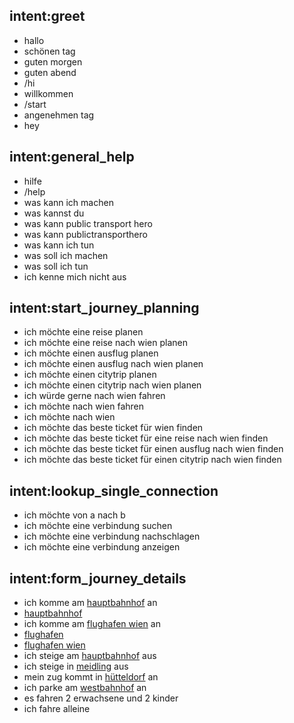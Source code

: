 ## intent:greet
- hallo
- schönen tag
- guten morgen
- guten abend
- /hi
- willkommen
- /start
- angenehmen tag
- hey

## intent:general_help
- hilfe
- /help
- was kann ich machen
- was kannst du
- was kann public transport hero
- was kann publictransporthero
- was kann ich tun
- was soll ich machen
- was soll ich tun
- ich kenne mich nicht aus

## intent:start_journey_planning
- ich möchte eine reise planen
- ich möchte eine reise nach wien planen
- ich möchte einen ausflug planen
- ich möchte einen ausflug nach wien planen
- ich möchte einen citytrip planen
- ich möchte einen citytrip nach wien planen
- ich würde gerne nach wien fahren
- ich möchte nach wien fahren
- ich möchte nach wien
- ich möchte das beste ticket für wien finden
- ich möchte das beste ticket für eine reise nach wien finden
- ich möchte das beste ticket für einen ausflug nach wien finden
- ich möchte das beste ticket für einen citytrip nach wien finden

## intent:lookup_single_connection
- ich möchte von a nach b
- ich möchte eine verbindung suchen
- ich möchte eine verbindung nachschlagen
- ich möchte eine verbindung anzeigen

## intent:form_journey_details
- ich komme am [hauptbahnhof](arrival_station) an
- [hauptbahnhof](arrival_station)
- ich komme am [flughafen wien](arrival_station) an
- [flughafen](arrival_station)
- [flughafen wien](arrival_station)
- ich steige am [hauptbahnhof](arrival_station) aus
- ich steige in [meidling](arrival_station) aus
- mein zug kommt in [hütteldorf](arrival_station) an
- ich parke am [westbahnhof](arrival_station) an
- es fahren 2 erwachsene und 2 kinder
- ich fahre alleine
